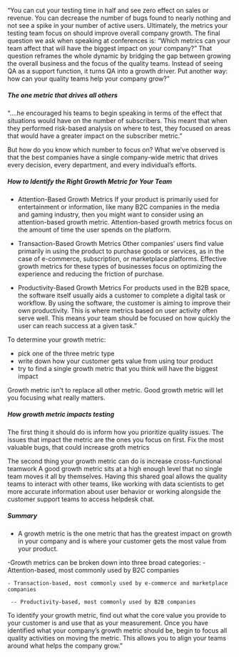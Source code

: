 “You can cut your testing time in half and see zero effect on sales or revenue. You can decrease the number of bugs found to nearly nothing and not see a spike in your number of active users. Ultimately, the metrics your testing team focus on should improve overall company growth.
The final question we ask when speaking at conferences is:
“Which metrics can your team affect that will have the biggest impact on your company?”
That question reframes the whole dynamic by bridging the gap between growing the overall business and the focus of the quality teams. Instead of seeing QA as a support function, it turns QA into a growth driver.
Put another way: how can your quality teams help your company grow?”


##### The one metric that drives all others
“....he encouraged his teams to begin speaking in terms of the effect that situations would have on the number of subscribers. This meant that when they performed risk-based analysis on where to test, they focused on areas that would have a greater impact on the subscriber metric.”

But how do you know which number to focus on? What we’ve observed is that the best companies have a single company-wide metric that drives every decision, every department, and every individual’s efforts.

##### How to Identify the Right Growth Metric for Your Team

- Attention-Based Growth Metrics
If your product is primarily used for entertainment or information, like many B2C companies in the media and gaming industry, then you might want to consider using an attention-based growth metric. Attention-based growth metrics focus on the amount of time the user spends on the platform.

- Transaction-Based Growth Metrics
Other companies’ users find value primarily in using the product to purchase goods or services, as in the case of e-commerce, subscription, or marketplace platforms. Effective growth metrics for these types of businesses focus on optimizing the experience and reducing the friction of purchase.

- Productivity-Based Growth Metrics
For products used in the B2B space, the software itself usually aids a customer to complete a digital task or workflow. By using the software, the customer is aiming to improve their own productivity. This is where metrics based on user activity often serve well. This means your team should be focused on how quickly the user can reach success at a given task.”


To determine your growth metric:
- pick one of the three metric type
- write down how your customer gets value from using tour product
- try to find a single growth metric that you think will have the biggest impact


Growth metric isn't to replace all other metric. Good growth metric will let you focusing what really matters.


##### How growth metric impacts testing
The first thing it should do is inform how you prioritize quality issues. The issues that impact the metric are the ones you focus on first. Fix the most valuable bugs, that could increase groth metrics

The second thing your growth metric can do is increase cross-functional teamwork
A good growth metric sits at a high enough level that no single team moves it all by themselves. Having this shared goal allows the quality teams to interact with other teams, like working with data scientists to get more accurate information about user behavior or working alongside the customer support teams to access helpdesk chat.


##### Summary
- A growth metric is the one metric that has the greatest impact on growth in your company and is where your customer gets the most value from your product.

-Growth metrics can be broken down into three broad categories:
	- Attention-based, most commonly used by B2C companies

	- Transaction-based, most commonly used by e-commerce and marketplace companies

	 -- Productivity-based, most commonly used by B2B companies

To identify your growth metric, find out what the core value you provide to your customer is and use that as your measurement.
Once you have identified what your company’s growth metric should be, begin to focus all quality activities on moving the metric. This allows you to align your teams around what helps the company grow.”

